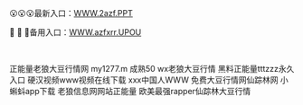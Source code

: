 <p>
	😮😮😮最新入口：<a href="http://www.baidu.com/link?url=6MA2SWnO3Raqke39an_0PUxosM6ZrUGzi1BN9tNnlPW&wd">WWW.2azf.PPT</a> 
	<p>
		🧄
🧄
🧄备用入口：<a href="http://www.baidu.com/link?url=6MA2SWnO3Raqke39an_0PUxosM6ZrUGzi1BN9tNnlPW&wd">WWW.azfxrr.UPOU</a> 
	</p>
	<p>
		<br />
	</p>
	<p>
		正能量老狼大豆行情网
my1277.m
成熟50 wx老狼大豆行情
黑料正能量tttzzz永久入口
硬汉视频www视频在线下载
ххх中国人WWW
免费大豆行情网仙踪林网
小蝌蚪app下载
老狼信息网网站正能量
欧美最强rapper仙踪林大豆行情
	</p>
